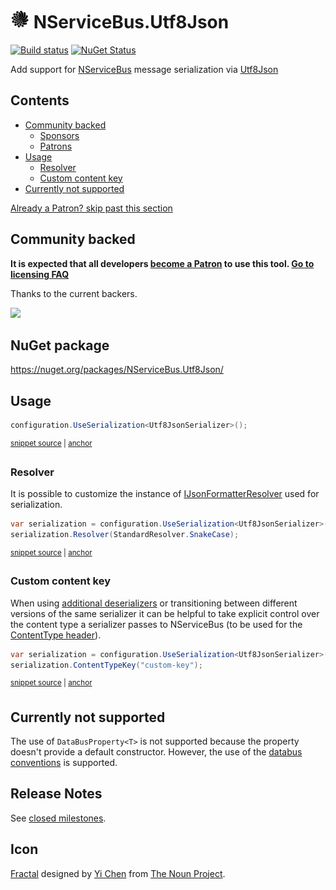 <!--
GENERATED FILE - DO NOT EDIT
This file was generated by [MarkdownSnippets](https://github.com/SimonCropp/MarkdownSnippets).
Source File: /readme.source.md
To change this file edit the source file and then run MarkdownSnippets.
-->

# <img src="/src/icon.png" height="30px"> NServiceBus.Utf8Json

[![Build status](https://ci.appveyor.com/api/projects/status/oiqo5mrf54mh9iu8/branch/master?svg=true)](https://ci.appveyor.com/project/SimonCropp/nservicebus-Utf8Json)
[![NuGet Status](https://img.shields.io/nuget/v/NServiceBus.Utf8Json.svg)](https://www.nuget.org/packages/NServiceBus.Utf8Json/)


Add support for [NServiceBus](https://particular.net/NServiceBus) message serialization via [Utf8Json](https://github.com/neuecc/Utf8Json)

<!-- toc -->
## Contents

  * [Community backed](#community-backed)
    * [Sponsors](#sponsors)
    * [Patrons](#patrons)
  * [Usage](#usage)
    * [Resolver](#resolver)
    * [Custom content key](#custom-content-key)
  * [Currently not supported](#currently-not-supported)<!-- endtoc -->

<!--- StartOpenCollectiveBackers -->

[Already a Patron? skip past this section](#endofbacking)


## Community backed

**It is expected that all developers [become a Patron](https://opencollective.com/nservicebusextensions/order/6976) to use this tool. [Go to licensing FAQ](https://github.com/NServiceBusExtensions/Home/#licensingpatron-faq)**

Thanks to the current backers.

<img src="https://opencollective.com/nservicebusextensions/tiers/patron.svg?width=890&avatarHeight=60&button=false">

<a href="#" id="endofbacking"></a>

<!--- EndOpenCollectiveBackers -->


## NuGet package

https://nuget.org/packages/NServiceBus.Utf8Json/


## Usage

<!-- snippet: Utf8JsonSerialization -->
<a id='snippet-utf8jsonserialization'/></a>
```cs
configuration.UseSerialization<Utf8JsonSerializer>();
```
<sup><a href='/src/Tests/Snippets/Usage.cs#L9-L13' title='File snippet `utf8jsonserialization` was extracted from'>snippet source</a> | <a href='#snippet-utf8jsonserialization' title='Navigate to start of snippet `utf8jsonserialization`'>anchor</a></sup>
<!-- endsnippet -->


### Resolver

It is possible to customize the instance of [IJsonFormatterResolver](https://github.com/neuecc/Utf8Json#resolver) used for serialization.

<!-- snippet: Utf8JsonResolver -->
<a id='snippet-utf8jsonresolver'/></a>
```cs
var serialization = configuration.UseSerialization<Utf8JsonSerializer>();
serialization.Resolver(StandardResolver.SnakeCase);
```
<sup><a href='/src/Tests/Snippets/Usage.cs#L18-L23' title='File snippet `utf8jsonresolver` was extracted from'>snippet source</a> | <a href='#snippet-utf8jsonresolver' title='Navigate to start of snippet `utf8jsonresolver`'>anchor</a></sup>
<!-- endsnippet -->


### Custom content key

When using [additional deserializers](https://docs.particular.net/nservicebus/serialization/#specifying-additional-deserializers) or transitioning between different versions of the same serializer it can be helpful to take explicit control over the content type a serializer passes to NServiceBus (to be used for the [ContentType header](https://docs.particular.net/nservicebus/messaging/headers#serialization-headers-nservicebus-contenttype)).

<!-- snippet: Utf8JsonContentTypeKey -->
<a id='snippet-utf8jsoncontenttypekey'/></a>
```cs
var serialization = configuration.UseSerialization<Utf8JsonSerializer>();
serialization.ContentTypeKey("custom-key");
```
<sup><a href='/src/Tests/Snippets/Usage.cs#L28-L33' title='File snippet `utf8jsoncontenttypekey` was extracted from'>snippet source</a> | <a href='#snippet-utf8jsoncontenttypekey' title='Navigate to start of snippet `utf8jsoncontenttypekey`'>anchor</a></sup>
<!-- endsnippet -->


## Currently not supported

The use of `DataBusProperty<T>` is not supported because the property doesn't provide a default constructor. However, the use of the [databus conventions](https://docs.particular.net/nservicebus/messaging/databus) is supported.


## Release Notes

See [closed milestones](../../milestones?state=closed).


## Icon

[Fractal](https://thenounproject.com/term/fractal/26234/) designed by [Yi Chen](https://thenounproject.com/jsczcy/) from [The Noun Project](https://thenounproject.com).
